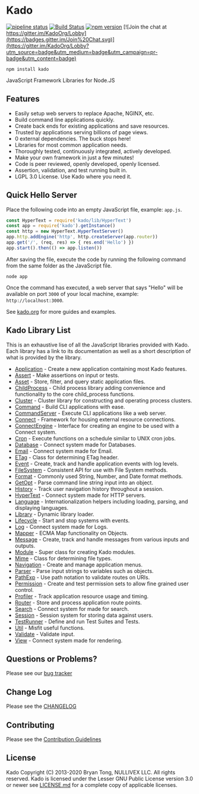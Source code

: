 # Kado
[![pipeline status](https://git.nullivex.com/kado/kado/badges/4.x/pipeline.svg)](https://git.nullivex.com/kado/kado/commits/4.x)
[![Build Status](https://travis-ci.org/KadoOrg/kado.svg?branch=master)](https://travis-ci.org/KadoOrg/kado)
[![npm version](https://badge.fury.io/js/kado.svg)](https://badge.fury.io/js/kado)
[![Join the chat at https://gitter.im/KadoOrg/Lobby](https://badges.gitter.im/Join%20Chat.svg)](https://gitter.im/KadoOrg/Lobby?utm_source=badge&utm_medium=badge&utm_campaign=pr-badge&utm_content=badge)
```
npm install kado
```
JavaScript Framework Libraries for Node.JS

## Features

* Easily setup web servers to replace Apache, NGINX, etc.
* Build command line applications quickly.
* Create back ends for existing applications and save resources.
* Trusted by applications serving billions of page views.
* 0 external dependencies. The buck stops here!
* Libraries for most common application needs.
* Thoroughly tested, continuously integrated, actively developed.
* Make your own framework in just a few minutes!
* Code is peer reviewed, openly developed, openly licensed.
* Assertion, validation, and test running built in.
* LGPL 3.0 License. Use Kado where you need it.

## Quick Hello Server

Place the following code into an empty JavaScript file, example: `app.js`.
```js
const HyperText = require('kado/lib/HyperText')
const app = require('kado').getInstance()
const http = new HyperText.HyperTextServer()
app.http.addEngine('http', http.createServer(app.router))
app.get('/', (req, res) => { res.end('Hello') })
app.start().then(() => app.listen())
```
After saving the file, execute the code by running the following command from
the same folder as the JavaScript file.
```
node app
```
Once the command has executed, a web server that says "Hello" will be available
on port `3000` of your local machine, example: `http://localhost:3000`.

See [kado.org](https://kado.org) for more guides and examples.

## Kado Library List

This is an exhaustive lise of all the JavaScript libraries provided with Kado.
Each library has a link to its documentation as well as a short description of
what is provided by the library.

* [Application](https://kado.org/doc/application/) - Create a new application containing most
Kado features.
* [Assert](https://kado.org/doc/assert/) - Make assertions on input or tests.
* [Asset](https://kado.org/doc/asset/) - Store, filter, and query static application
files.
* [ChildProcess](https://kado.org/doc/child-process/) - Child process library adding convenience and
functionality to the core child_process functions.
* [Cluster](https://kado.org/doc/cluster/) - Cluster library for constructing and
operating process clusters.
* [Command](https://kado.org/doc/command/) - Build CLI applications with ease.
* [CommandServer](https://kado.org/doc/command-server/) - Execute CLI applications like a
web server.
* [Connect](https://kado.org/doc/connect/) - Framework for housing external resource
connections.
* [ConnectEngine](https://kado.org/doc/connect-engine/) - Interface for creating an engine
to be used with a Connect system.
* [Cron](https://kado.org/doc/cron/) - Execute functions on a schedule similar to UNIX
cron jobs.
* [Database](https://kado.org/doc/database/) - Connect system made for Databases.
* [Email](https://kado.org/doc/email/) - Connect system made for Email.
* [ETag](https://kado.org/doc/etag/) - Class for determining ETag header.
* [Event](https://kado.org/doc/event/) - Create, track and handle application events with
log levels.
* [FileSystem](https://kado.org/doc/file-system/) - Consistent API for use with File System methods.
* [Format](https://kado.org/doc/format/) - Commonly used String, Number, and Date format
methods.
* [GetOpt](https://kado.org/doc/get-opt/) - Parse command line string input into an
object.
* [History](https://kado.org/doc/history/) - Track user navigation history throughout
a session.
* [HyperText](https://kado.org/doc/hyper-text/) - Connect system made for HTTP servers.
* [Language](https://kado.org/doc/language/) - Internationalization helpers including
loading, parsing, and displaying languages.
* [Library](https://kado.org/doc/library/) - Dynamic library loader.
* [Lifecycle](https://kado.org/doc/lifecycle/) - Start and stop systems with events.
* [Log](https://kado.org/doc/log/) - Connect system made for Logs.
* [Mapper](https://kado.org/doc/mapper/) - ECMA Map functionality on Objects.
* [Message](https://kado.org/doc/message/) - Create, track and handle messages from
various inputs and outputs.
* [Module](https://kado.org/doc/module/) - Super class for creating Kado modules.
* [Mime](https://kado.org/doc/mime/) - Class for determining file types.
* [Navigation](https://kado.org/doc/navigation/) - Create and manage application menus.
* [Parser](https://kado.org/doc/parser/) - Parse input strings to variables such as objects.
* [PathExp](https://kado.org/doc/path-exp/) - Use path notation to validate routes on URIs.
* [Permission](https://kado.org/doc/permission/) - Create and test permission sets to
allow fine grained user control.
* [Profiler](https://kado.org/doc/profiler/) - Track application resource usage and
timing.
* [Router](https://kado.org/doc/router/) - Store and process application route points.
* [Search](https://kado.org/doc/search/) - Connect system for made for search.
* [Session](https://kado.org/doc/session/) - Session system for storing data against users.
* [TestRunner](https://kado.org/doc/test-runner/) - Define and run Test Suites and Tests.
* [Util](https://kado.org/doc/util/) - Misfit useful functions.
* [Validate](https://kado.org/doc/validate/) - Validate input.
* [View](https://kado.org/doc/view/) - Connect system made for rendering.

## Questions or Problems?

Please see our [bug tracker](https://git.nullivex.com/kado/kado/issues)

## Change Log

Please see the [CHANGELOG](./CHANGELOG.md)

## Contributing

Please see the [Contribution Guidelines](./CONTRIBUTING.md)

## License
Kado Copyright (C) 2013-2020 Bryan Tong, NULLIVEX LLC. All rights reserved. Kado
is licensed under the Lesser GNU Public License version 3.0 or newer see
[LICENSE.md](./LICENSE.md) for a complete copy of applicable licenses.
